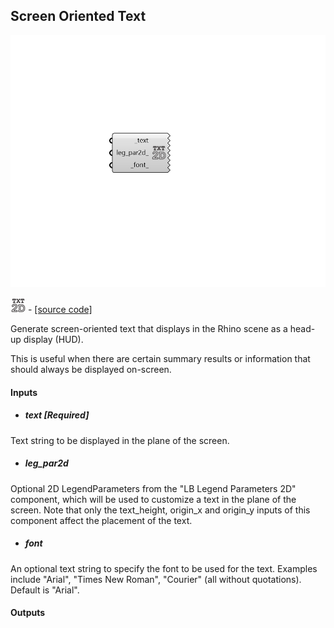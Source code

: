 ## Screen Oriented Text

![](../../images/components/Screen_Oriented_Text.png)

![](../../images/icons/Screen_Oriented_Text.png) - [[source code]](https://github.com/ladybug-tools/ladybug-grasshopper/blob/master/ladybug_grasshopper/src//LB%20Screen%20Oriented%20Text.py)


Generate screen-oriented text that displays in the Rhino scene as a head-up display (HUD). 

This is useful when there are certain summary results or information that should always be displayed on-screen. 



#### Inputs
* ##### text [Required]
Text string to be displayed in the plane of the screen. 
* ##### leg_par2d 
Optional 2D LegendParameters from the "LB Legend Parameters 2D" component, which will be used to customize a text in the plane of the screen. Note that only the text_height, origin_x and origin_y inputs of this component affect the placement of the text. 
* ##### font 
An optional text string to specify the font to be used for the text. Examples include "Arial", "Times New Roman", "Courier" (all without quotations). Default is "Arial". 

#### Outputs